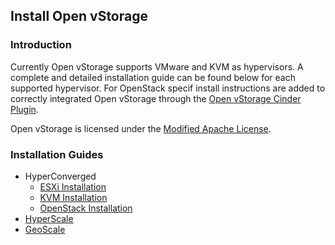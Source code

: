 ## Install Open vStorage

### Introduction
Currently Open vStorage supports VMware and KVM as hypervisors. A complete and detailed installation guide can be found below for each supported hypervisor.
For OpenStack specif install instructions are added to correctly integrated Open vStorage through the [Open vStorage Cinder Plugin](https://github.com/openvstorage/framework-cinder-plugin).

Open vStorage is licensed under the [Modified Apache License](https://www.openvstorage.org/OVS_NON_COMMERCIAL/).


### Installation Guides
* HyperConverged
    * [ESXi Installation](esxi.md)
    * [KVM Installation](kvm.md)
    * [OpenStack Installation](openstack.md)
* [HyperScale](hyperscale.md)
* [GeoScale](geoscale.md)
